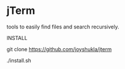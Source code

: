 # jTerm 

tools to easily find files and search recursively.

INSTALL

git clone https://github.com/joyshukla/jterm

./install.sh
